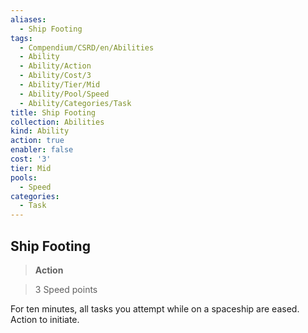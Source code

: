 ```yaml
---
aliases:
  - Ship Footing
tags:
  - Compendium/CSRD/en/Abilities
  - Ability
  - Ability/Action
  - Ability/Cost/3
  - Ability/Tier/Mid
  - Ability/Pool/Speed
  - Ability/Categories/Task
title: Ship Footing
collection: Abilities
kind: Ability
action: true
enabler: false
cost: '3'
tier: Mid
pools:
  - Speed
categories:
  - Task
---
```

## Ship Footing    
>**Action**    
>3 Speed points  
    
For ten minutes, all tasks you attempt while on a spaceship are eased. Action to initiate.